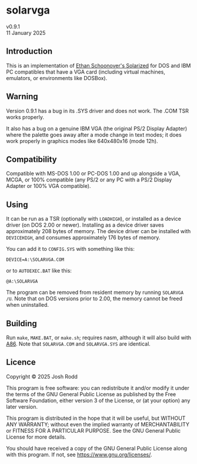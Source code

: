 # solarvga

v0.9.1  
11 January 2025

## Introduction

This is an implementation of [Ethan Schoonover's
Solarized](https://ethanschoonover.com/solarized/) for DOS and IBM PC compatibles
that have a VGA card (including virtual machines, emulators, or environments like
DOSBox).

## Warning

Version 0.9.1 has a bug in its .SYS driver and does not work. The .COM TSR works
properly.

It also has a bug on a genuine IBM VGA (the original PS/2 Display Adapter) where the
palette goes away after a mode change in text modes; it does work properly in graphics
modes like 640x480x16 (mode 12h).

## Compatibility

Compatible with MS-DOS 1.00 or PC-DOS 1.00 and up alongside a VGA, MCGA, or 100%
compatible (any PS/2 or any PC with a PS/2 Display Adapter or 100% VGA compatible).

## Using

It can be run as a TSR (optionally with `LOADHIGH`), or installed as a device driver
(on DOS 2.00 or newer). Installing as a device driver saves approximately 208 bytes
of memory. The device driver can be installed with `DEVICEHIGH`, and consumes
approximately 176 bytes of memory.

You can add it to `CONFIG.SYS` with something like this:

```
DEVICE=A:\SOLARVGA.COM
```

or to `AUTOEXEC.BAT` like this:

```
@A:\SOLARVGA
```

The program can be removed from resident memory by running `SOLARVGA /U`. Note that
on DOS versions prior to 2.00, the memory cannot be freed when uninstalled.

## Building

Run `make`, `MAKE.BAT`, or `make.sh`; requires nasm, although it will also build
with [A86](http://eji.com/a86/). Note that `SOLARVGA.COM` and `SOLARVGA.SYS` are
identical.

## Licence

Copyright © 2025 Josh Rodd

This program is free software: you can redistribute it and/or modify
it under the terms of the GNU General Public License as published by
the Free Software Foundation, either version 3 of the License, or
(at your option) any later version.

This program is distributed in the hope that it will be useful,
but WITHOUT ANY WARRANTY; without even the implied warranty of
MERCHANTABILITY or FITNESS FOR A PARTICULAR PURPOSE.  See the
GNU General Public License for more details.

You should have received a copy of the GNU General Public License
along with this program.  If not, see <https://www.gnu.org/licenses/>.

